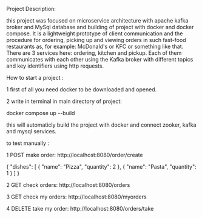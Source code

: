 Project Description:


this project was focused on microservice architecture with apache kafka broker and MySql database and building of project with docker and docker compose. It is a lightweight prototype of client communication and the procedure for ordering, picking up and viewing orders in such fast-food restaurants as, for example: McDonald's or KFC or something like that. There are 3 services here: ordering, kitchen and pickup. Each of them communicates with each other using the Kafka broker 
with different topics and key identifiers using http requests.

How to start a project :

1 first of all you need docker to be downloaded and opened.

2 write in terminal in main directory of project: 

docker compose up --build 

this will automaticly build the project with docker and connect zooker, kafka and mysql services.

to test manually :

1 POST make order:   http://localhost:8080/order/create

{
  "dishes": [
    {
      "name": "Pizza",
      "quantity": 2
    },
    {
      "name": "Pasta",
      "quantity": 1
    }
  ]
}


2 GET check orders: http://localhost:8080/orders

3 GET check my orders:  http://localhost:8080/myorders

4 DELETE take my order: http://localhost:8080/orders/take
